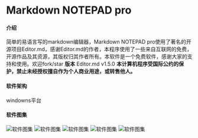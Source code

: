 # Markdown NOTEPAD pro

#### 介绍
简单的易语言写的markdown编辑器，Markdown NOTEPAD pro使用了著名的开源项目Editor.md，感谢Editor.md的作者，本程序使用了一些来自互联网的免费，开源作品及其资源，其版权归其作者所有。本软件是一个免费软件，感谢大家的支持和使用。欢迎fork/star
 **版本** 
Editor.md v1.5.0
 **本计算机程序受国际公约的保护，禁止未经授权擅自作为个人商业用途，或转售他人。** 

#### 软件架构
windowns平台

#### 软件图集
![软件图集](https://images.gitee.com/uploads/images/2020/0122/214528_4a624394_4803184.jpeg "download.jpg")
![软件图集](https://images.gitee.com/uploads/images/2020/0122/214205_d3c14add_4803184.png "屏幕截图.png")
![软件图集](https://images.gitee.com/uploads/images/2020/0122/214242_80013deb_4803184.png "屏幕截图.png")
![软件图集](https://images.gitee.com/uploads/images/2020/0122/214424_a6be6f0c_4803184.png "logo.png")
![软件图集](https://images.gitee.com/uploads/images/2020/0122/214458_44694373_4803184.png "屏幕截图.png")
